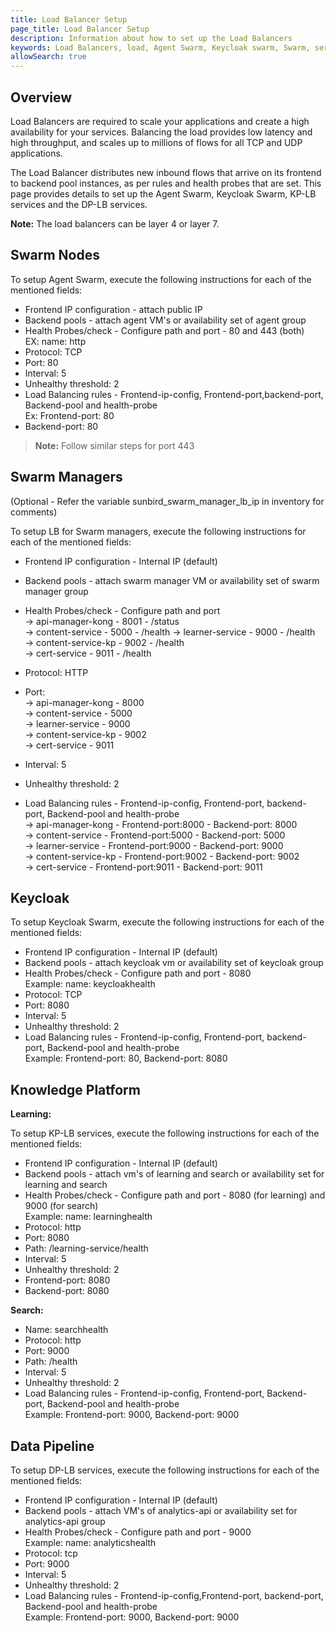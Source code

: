 ```yaml
---
title: Load Balancer Setup
page_title: Load Balancer Setup
description: Information about how to set up the Load Balancers
keywords: Load Balancers, load, Agent Swarm, Keycloak swarm, Swarm, services, KP-LB Services, DP-LB Services, setup
allowSearch: true
---
```


## Overview

Load Balancers are required to scale your applications and create a high availability for your services. Balancing the load provides
low latency and high throughput, and scales up to millions of flows for all TCP and UDP applications.

The Load Balancer distributes new inbound flows that arrive on its frontend to backend pool instances, as per rules and health probes that are set. This page provides details to set up the Agent Swarm, Keycloak Swarm, KP-LB services and the DP-LB services.

**Note:** The load balancers can be layer 4 or layer 7.

## Swarm Nodes

To setup Agent Swarm, execute the following instructions for each of the mentioned fields: 

- Frontend IP configuration - attach public IP
- Backend pools - attach agent VM's or availability set of agent group
- Health Probes/check - Configure path and port - 80 and 443 (both)  
EX: name: http 
- Protocol: TCP   
- Port: 80  
- Interval: 5  
- Unhealthy threshold: 2  
- Load Balancing rules - Frontend-ip-config, Frontend-port,backend-port, Backend-pool and health-probe    
Ex: Frontend-port: 80
- Backend-port: 80


> **Note:** Follow similar steps for port 443

## Swarm Managers
(Optional - Refer the variable sunbird_swarm_manager_lb_ip in inventory for comments)


To setup LB for Swarm managers, execute the following instructions for each of the mentioned fields: 
- Frontend IP configuration - Internal IP (default)
- Backend pools - attach swarm manager VM or availability set of swarm manager group
- Health Probes/check - Configure path and port   
       ->   api-manager-kong    - 8001 - /status    
       ->   content-service     - 5000 - /health 
       ->   learner-service     - 9000 - /health  
       ->   content-service-kp  - 9002 - /health  
       ->   cert-service        - 9011 - /health   
       
- Protocol: HTTP
- Port:    
       ->   api-manager-kong   - 8000   
       ->   content-service    - 5000   
       ->   learner-service    - 9000    
       ->   content-service-kp - 9002  
       ->   cert-service       - 9011
       
- Interval: 5 
- Unhealthy threshold: 2  
- Load Balancing rules - Frontend-ip-config, Frontend-port, backend-port, Backend-pool and health-probe   
       ->   api-manager-kong   - Frontend-port:8000 - Backend-port: 8000    
       ->   content-service    - Frontend-port:5000 - Backend-port: 5000    
       ->   learner-service    - Frontend-port:9000 - Backend-port: 9000  
       ->   content-service-kp - Frontend-port:9002 - Backend-port: 9002  
       ->   cert-service       - Frontend-port:9011 - Backend-port: 9011 
       

## Keycloak

To setup Keycloak Swarm, execute the following instructions for each of the mentioned fields:  
- Frontend IP configuration - Internal IP (default)
- Backend pools - attach keycloak vm or availability set of keycloak group
- Health Probes/check - Configure path and port - 8080  
    Example: name: keycloakhealth 
- Protocol: TCP 
- Port: 8080 
- Interval: 5 
- Unhealthy threshold: 2
- Load Balancing rules - Frontend-ip-config, Frontend-port, backend-port, Backend-pool and health-probe  
    Example: Frontend-port: 80, Backend-port: 8080


## Knowledge Platform 

**Learning:**

To setup KP-LB services, execute the following instructions for each of the mentioned fields: 
- Frontend IP configuration - Internal IP (default)
- Backend pools - attach vm's of learning and search or availability set for learning and search
- Health Probes/check - Configure path and port - 8080 (for learning) and 9000 (for search)  
    Example: name: learninghealth 
- Protocol: http 
- Port: 8080 
- Path: /learning-service/health
- Interval: 5 
- Unhealthy threshold: 2
- Frontend-port: 8080
- Backend-port: 8080


**Search:**

- Name: searchhealth 
- Protocol: http 
- Port: 9000 
- Path: /health 
- Interval: 5 
- Unhealthy threshold: 2
- Load Balancing rules - Frontend-ip-config, Frontend-port, Backend-port, Backend-pool and health-probe  
    Example: Frontend-port: 9000, Backend-port: 9000


## Data Pipeline

To setup DP-LB services, execute the following instructions for each of the mentioned fields: 

- Frontend IP configuration - Internal IP (default)
- Backend pools - attach VM's of analytics-api or availability set for analytics-api group
- Health Probes/check - Configure path and port - 9000  
    Example: name: analyticshealth 
- Protocol: tcp 
- Port: 9000 
- Interval: 5 
- Unhealthy threshold: 2
- Load Balancing rules - Frontend-ip-config,Frontend-port, backend-port, Backend-pool and health-probe  
Example: Frontend-port: 9000, Backend-port: 9000  
